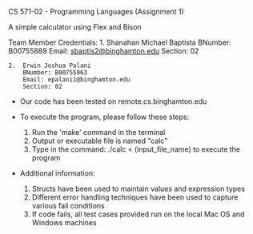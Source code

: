 CS 571-02 - Programming Languages (Assignment 1)

A simple calculator using Flex and Bison

Team Member Credentials:
    1.  Shanahan Michael Baptista
        BNumber: B00755889
        Email: sbaptis2@binghamton.edu
        Section: 02

    2.  Erwin Joshua Palani
        BNumber: B00755963
        Email: epalani1@binghamton.edu
        Section: 02

- Our code has been tested on remote.cs.binghamton.edu

- To execute the program, please follow these steps:
    1. Run the 'make' command in the terminal
    2. Output or executable file is named "calc"
    3. Type in the command: ./calc < (input_file_name) to execute the program

- Additional information:
    1. Structs have been used to maintain values and expression types
    2. Different error handling techniques have been used to capture various fail conditions
    3. If code fails, all test cases provided run on the local Mac OS and Windows machines
